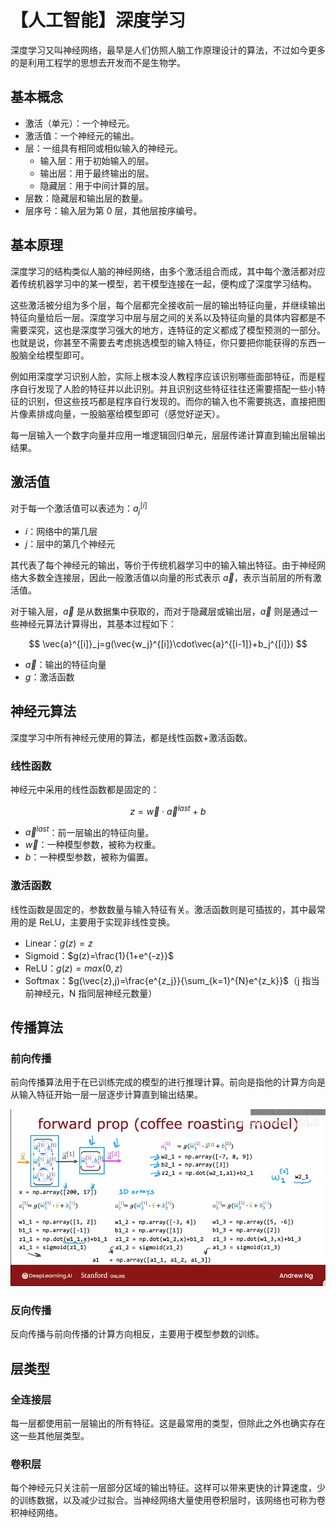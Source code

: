 # 【人工智能】深度学习

深度学习又叫神经网络，最早是人们仿照人脑工作原理设计的算法，不过如今更多的是利用工程学的思想去开发而不是生物学。

## 基本概念

- 激活（单元）：一个神经元。
- 激活值：一个神经元的输出。
- 层：一组具有相同或相似输入的神经元。
  - 输入层：用于初始输入的层。
  - 输出层：用于最终输出的层。
  - 隐藏层：用于中间计算的层。
- 层数：隐藏层和输出层的数量。
- 层序号：输入层为第 0 层，其他层按序编号。

## 基本原理

深度学习的结构类似人脑的神经网络，由多个激活组合而成，其中每个激活都对应着传统机器学习中的某一模型，若干模型连接在一起，便构成了深度学习结构。

这些激活被分组为多个层，每个层都完全接收前一层的输出特征向量，并继续输出特征向量给后一层。深度学习中层与层之间的关系以及特征向量的具体内容都是不需要深究，这也是深度学习强大的地方，连特征的定义都成了模型预测的一部分。也就是说，你甚至不需要去考虑挑选模型的输入特征，你只要把你能获得的东西一股脑全给模型即可。

例如用深度学习识别人脸，实际上根本没人教程序应该识别哪些面部特征，而是程序自行发现了人脸的特征并以此识别。并且识别这些特征往往还需要搭配一些小特征的识别，但这些技巧都是程序自行发现的。而你的输入也不需要挑选，直接把图片像素排成向量，一股脑塞给模型即可（感觉好逆天）。

每一层输入一个数字向量并应用一堆逻辑回归单元，层层传递计算直到输出层输出结果。

## 激活值

对于每一个激活值可以表述为：$a^{[i]}_j$

- $i$：网络中的第几层
- $j$：层中的第几个神经元

其代表了每个神经元的输出，等价于传统机器学习中的输入输出特征。由于神经网络大多数全连接层，因此一般激活值以向量的形式表示 $\vec{a}$，表示当前层的所有激活值。

对于输入层，$\vec{a}$ 是从数据集中获取的，而对于隐藏层或输出层，$\vec{a}$ 则是通过一些神经元算法计算得出，其基本过程如下：

$$
\vec{a}^{[i]}_j=g(\vec{w_j}^{[i]}\cdot\vec{a}^{[i-1]}+b_j^{[i]})
$$

- $\vec{a}$：输出的特征向量
- $g$：激活函数

## 神经元算法

深度学习中所有神经元使用的算法，都是线性函数+激活函数。

### 线性函数

神经元中采用的线性函数都是固定的：

$$
z=\vec{w}\cdot\vec{a}^{last} + b
$$

- $\vec{a}^{last}$：前一层输出的特征向量。
- $\vec{w}$：一种模型参数，被称为权重。
- $b$：一种模型参数，被称为偏置。

### 激活函数

线性函数是固定的，参数数量与输入特征有关。激活函数则是可插拔的，其中最常用的是 ReLU，主要用于实现非线性变换。

- Linear：$g(z)=z$
- Sigmoid：$g(z)=\frac{1}{1+e^{-z}}$
- ReLU：$g(z)=max(0,z)$
- Softmax：$g(\vec{z},j)=\frac{e^{z_j}}{\sum_{k=1}^{N}e^{z_k}}$（j 指当前神经元，N 指同层神经元数量）

## 传播算法

### 前向传播

前向传播算法用于在已训练完成的模型的进行推理计算。前向是指他的计算方向是从输入特征开始一层一层逐步计算直到输出结果。

![](../../../assets/images/image-7.png)

### 反向传播

反向传播与前向传播的计算方向相反，主要用于模型参数的训练。

## 层类型

### 全连接层

每一层都使用前一层输出的所有特征。这是最常用的类型，但除此之外也确实存在这一些其他层类型。

### 卷积层

每个神经元只关注前一层部分区域的输出特征。这样可以带来更快的计算速度，少的训练数据，以及减少过拟合。当神经网络大量使用卷积层时，该网络也可称为卷积神经网络。
